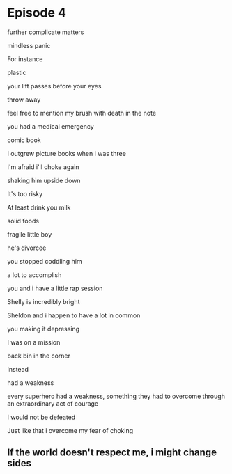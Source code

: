# Episode 4

further complicate matters

mindless panic

For instance

plastic

your lift passes before your eyes

throw away

feel free to mention my brush with death in the note

you had a medical emergency

comic book

I outgrew picture books when i was three

I'm afraid i'll choke again

shaking him upside down 

It's too risky

At least drink you milk

solid foods

fragile little boy

he's divorcee

you stopped coddling him

a lot to accomplish 

you and i have a little rap session

Shelly is incredibly bright

Sheldon and i happen to have a lot in common

you making it depressing 

I was on a mission

back bin in the corner

Instead 

had a weakness 

every superhero had a weakness, something they had to overcome through an extraordinary act of courage

I would not be defeated

Just like that i overcome my fear of choking

## If the world doesn't respect me, i might change sides



